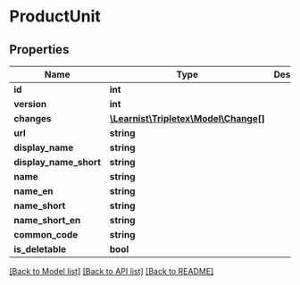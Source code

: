 # ProductUnit

## Properties
Name | Type | Description | Notes
------------ | ------------- | ------------- | -------------
**id** | **int** |  | [optional] 
**version** | **int** |  | [optional] 
**changes** | [**\Learnist\Tripletex\Model\Change[]**](Change.md) |  | [optional] 
**url** | **string** |  | [optional] 
**display_name** | **string** |  | [optional] 
**display_name_short** | **string** |  | [optional] 
**name** | **string** |  | 
**name_en** | **string** |  | 
**name_short** | **string** |  | [optional] 
**name_short_en** | **string** |  | [optional] 
**common_code** | **string** |  | 
**is_deletable** | **bool** |  | [optional] 

[[Back to Model list]](../../README.md#documentation-for-models) [[Back to API list]](../../README.md#documentation-for-api-endpoints) [[Back to README]](../../README.md)

